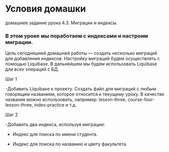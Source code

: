 # Условия домашки
>
 домашнее задание урока 4.3. Миграции и индексы.

>
### В этом уроке мы поработаем с индексами и настроим миграции.

Цель сегодняшней домашней работы — создать несколько миграций для добавления индексов. Настройку миграций будем осуществлять с помощью Liquibase. В дальнейшем мы будем использовать Liquibase для всех операций с БД.

 Шаг 1
 
   -Добавить Liquibase к проекту. Создать файл для миграций с любым говорящим названием, которое относится к текущему уроку. В качестве названия можно использовать, например: lesson-three, course-four-lesson-three, index-practice и т.д.

Шаг 2

   -Добавить два индекса, используя миграции:

- Индекс для поиска по имени студента.
  
- Индекс для поиска по названию и цвету факультета.
